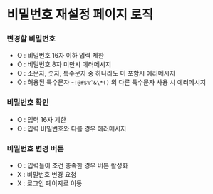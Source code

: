 # 비밀번호 재설정 페이지 로직

### 변경할 비밀번호

- O : 비밀번호 16자 이하 입력 제한
- O : 비밀번호 8자 미만시 에러메시지
- O : 소문자, 숫자, 특수문자 중 하나라도 미 포함시 에러메시지
- O : 허용된 특수문자 `~!@#$%^&\*()` 외 다른 특수문자 사용 시 에러메시지

### 비밀번호 확인

- O : 입력 16자 제한
- O : 입력 비밀번호와 다를 경우 에러메시지

### 비밀번호 변경 버튼

- O : 입력들이 조건 충족한 경우 버튼 활성화
- X : 비밀번호 변경 요청
- X : 로그인 페이지로 이동
